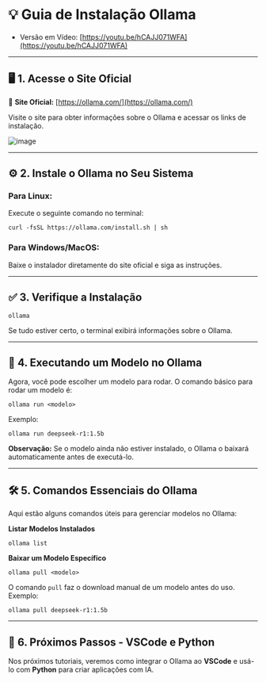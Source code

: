 # 💡 Guia de Instalação Ollama

- Versão em Vídeo: [https://youtu.be/hCAJJ071WFA](https://youtu.be/hCAJJ071WFA)<br>

---
## 🖥️ 1. Acesse o Site Oficial  

🔗 **Site Oficial:** [https://ollama.com/](https://ollama.com/)  

Visite o site para obter informações sobre o Ollama e acessar os links de instalação.  

![image](https://github.com/user-attachments/assets/62d03fd5-c687-48b4-ab6b-7069ee3951a4)

---
## ⚙️ 2. Instale o Ollama no Seu Sistema 

### **Para Linux:**  
Execute o seguinte comando no terminal:  
```shell
curl -fsSL https://ollama.com/install.sh | sh
```  

### **Para Windows/MacOS:**  
Baixe o instalador diretamente do site oficial e siga as instruções.  

---
## ✅ 3. Verifique a Instalação

```shell
ollama
```  
Se tudo estiver certo, o terminal exibirá informações sobre o Ollama.  

---
## 🚀 **4. Executando um Modelo no Ollama**  

Agora, você pode escolher um modelo para rodar. O comando básico para rodar um modelo é:  
```shell
ollama run <modelo>
```  

Exemplo:  
```shell
ollama run deepseek-r1:1.5b
```  

**Observação:** Se o modelo ainda não estiver instalado, o Ollama o baixará automaticamente antes de executá-lo.  

---
## 🛠 **5. Comandos Essenciais do Ollama**  

Aqui estão alguns comandos úteis para gerenciar modelos no Ollama:  

**Listar Modelos Instalados**  
```shell
ollama list
```  

**Baixar um Modelo Específico**  
```shell
ollama pull <modelo>
```  
O comando `pull` faz o download manual de um modelo antes do uso. Exemplo:  
```shell
ollama pull deepseek-r1:1.5b
```  

---
## 🎯 6. Próximos Passos - VSCode e Python  

Nos próximos tutoriais, veremos como integrar o Ollama ao **VSCode** e usá-lo com **Python** para criar aplicações com IA.  
